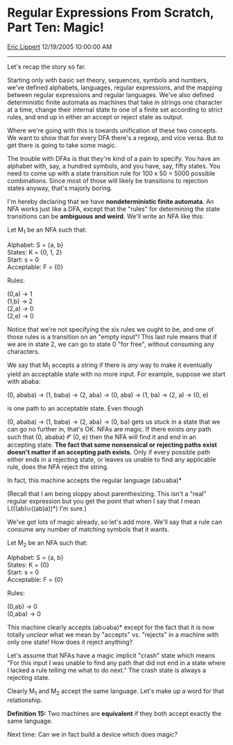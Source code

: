 # Regular Expressions From Scratch, Part Ten: Magic\!

[Eric Lippert](https://social.msdn.microsoft.com/profile/Eric%20Lippert) 12/19/2005 10:00:00 AM

-----

Let's recap the story so far.

Starting only with basic set theory, sequences, symbols and numbers, we've defined alphabets, languages, regular expressions, and the mapping between regular expressions and regular languages. We've also defined deterministic finite automata as machines that take in strings one character at a time, change their internal state to one of a finite set according to strict rules, and end up in either an accept or reject state as output.

Where we're going with this is towards unification of these two concepts. We want to show that for every DFA there's a regexp, and vice versa. But to get there is going to take some magic.

The trouble with DFAs is that they're kind of a pain to specify. You have an alphabet with, say, a hundred symbols, and you have, say, fifty states. You need to come up with a state transition rule for 100 x 50 = 5000 possible combinations. Since most of those will likely be transitions to rejection states anyway, that's majorly boring.

I'm hereby declaring that we have **nondeterministic finite automata**. An NFA works just like a DFA, except that the "rules" for determining the state transitions can be **ambiguous and weird**. We'll write an NFA like this:

Let M<sub>1</sub> be an NFA such that:

Alphabet: S = {a, b}  
States: K = {0, 1, 2}  
Start: s = 0  
Acceptable: F = {0}

Rules:

(0,a) → 1  
(1,b) → 2  
(2,a) → 0  
(2,e) → 0

Notice that we're not specifying the six rules we ought to be, and one of those rules is a transition on an "empty input"\! This last rule means that if we are in state 2, we can go to state 0 "for free", without consuming any characters.

We say that M<sub>1</sub> accepts a string if there is *any* way to make it eventually yield an acceptable state with no more input. For example, suppose we start with ababa:

(0, ababa) → (1, baba) → (2, aba) → (0, aba) → (1, ba) → (2, a) → (0, e)

is one path to an acceptable state. Even though

(0, ababa) → (1, baba) → (2, aba) → (0, ba) gets us stuck in a state that we can go no further in, that's OK. NFAs are magic. If there exists *any* path such that (0, ababa) ⶒ (0, e) then the NFA will find it and end in an accepting state. **The fact that some nonsensical or rejecting paths exist doesn't matter if an accepting path exists.** Only if every possible path either ends in a rejecting state, or leaves us unable to find any applicable rule, does the NFA reject the string.

In fact, this machine accepts the regular language (ab∪aba)\*

(Recall that I am being sloppy about parenthesizing. This isn't a "real" regular expression but you get the point that when I say that I mean L(((ab)∪((ab)a))\*) I'm sure.)

We've got lots of magic already, so let's add more. We'll say that a rule can consume any number of matching symbols that it wants.

Let M<sub>2</sub> be an NFA such that:

Alphabet: S = {a, b}  
States: K = {0}  
Start: s = 0  
Acceptable: F = {0}

Rules:

(0,ab) → 0  
(0,aba) → 0

This machine clearly accepts (ab∪aba)\* except for the fact that it is now totally *unclear* what we mean by "accepts" vs. "rejects" in a machine with only one state\! How does it reject anything?

Let's assume that NFAs have a magic implicit "crash" state which means "For this input I was unable to find any path that did not end in a state where I lacked a rule telling me what to do next." The crash state is always a rejecting state.

Clearly M<sub>1</sub> and M<sub>2</sub> accept the same language. Let's make up a word for that relationship.

**Definition 15:** Two machines are **equivalent** if they both accept exactly the same language.

Next time: Can we in fact build a device which does magic?

